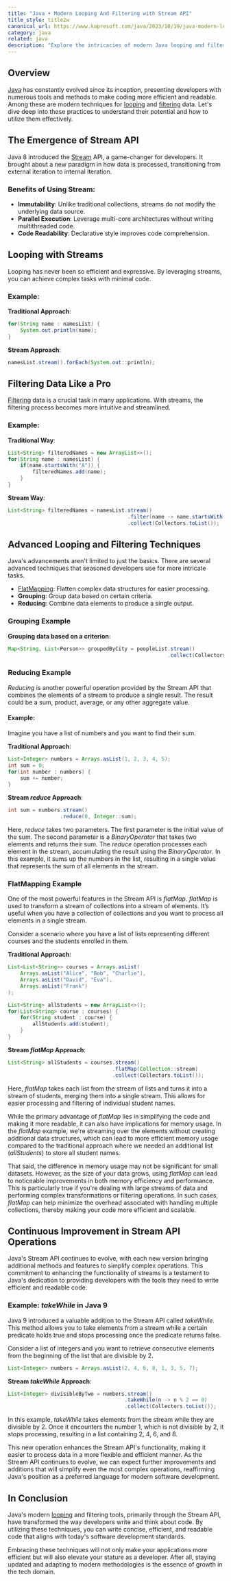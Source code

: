 ```yaml
---
title: "Java • Modern Looping And Filtering with Stream API"
title_style: title2w
canonical_url: https://www.kapresoft.com/java/2023/10/19/java-modern-looping-and-filtering.html
category: java
related: java
description: "Explore the intricacies of modern Java looping and filtering techniques. Dive deep into cutting-edge practices that streamline code and enhance functionality."
---
```


## Overview

<a href="/java/2018/08/15/getting-started-with-java.html" target="_blank" alt="Java">Java</a> has constantly evolved since its inception, presenting developers with numerous tools and methods to make coding more efficient and readable. Among these are modern techniques for <a href="/java/2023/12/07/java-stream-findfirst-findany-in-action.html" target="_blank" alt="looping">looping</a> and <a href="/java/2023/12/09/java-streams-filter-map-beyond-basics.html" target="_blank" alt="filtering">filtering</a> data. <!--excerpt-->Let's dive deep into these practices to understand their potential and how to utilize them effectively.

## The Emergence of Stream API

Java 8 introduced the <a href="/java/2024/01/02/java-stream-collector-helpers.html" target="_blank" alt="Stream">Stream</a> API, a game-changer for developers. It brought about a new paradigm in how data is processed, transitioning from external iteration to internal iteration.

### Benefits of Using Stream:

- **Immutability**: Unlike traditional collections, streams do not modify the underlying data source.
- **Parallel Execution**: Leverage multi-core architectures without writing multithreaded code.
- **Code Readability**: Declarative style improves code comprehension.

## Looping with Streams

Looping has never been so efficient and expressive. By leveraging streams, you can achieve complex tasks with minimal code.

### Example:
**Traditional Approach**:
```java
for(String name : namesList) {
    System.out.println(name);
}
```

**Stream Approach**:
```java
namesList.stream().forEach(System.out::println);
```

## Filtering Data Like a Pro

<a href="/java/2023/12/09/java-streams-filter-map-beyond-basics.html" target="_blank" alt="Filtering">Filtering</a> data is a crucial task in many applications. With streams, the filtering process becomes more intuitive and streamlined.

### Example:
**Traditional Way**:
```java
List<String> filteredNames = new ArrayList<>();
for(String name : namesList) {
    if(name.startsWith("A")) {
        filteredNames.add(name);
    }
}
```

**Stream Way**:
```java
List<String> filteredNames = namesList.stream()
                                       .filter(name -> name.startsWith("A"))
                                       .collect(Collectors.toList());
```

## Advanced Looping and Filtering Techniques

Java's advancements aren't limited to just the basics. There are several advanced techniques that seasoned developers use for more intricate tasks.

- <a href="/java/2023/12/08/java-optional-map-vs-flatmap.html" target="_blank" alt="FlatMapping">FlatMapping</a>: Flatten complex data structures for easier processing.
- **Grouping**: Group data based on certain criteria.
- **Reducing**: Combine data elements to produce a single output.

### Grouping Example
**Grouping data based on a criterion**:
```java
Map<String, List<Person>> groupedByCity = peopleList.stream()
                                                    .collect(Collectors.groupingBy(Person::getCity));
```

### Reducing Example

_Reducing_ is another powerful operation provided by the Stream API that combines the elements of a stream to produce a single result. The result could be a sum, product, average, or any other aggregate value.

#### Example:

Imagine you have a list of numbers and you want to find their sum.

**Traditional Approach**:

```java
List<Integer> numbers = Arrays.asList(1, 2, 3, 4, 5);
int sum = 0;
for(int number : numbers) {
    sum += number;
}
```

**Stream _reduce_ Approach**:

```java
int sum = numbers.stream()
                 .reduce(0, Integer::sum);
```

Here, _reduce_ takes two parameters. The first parameter is the initial value of the sum. The second parameter is a _BinaryOperator_ that takes two elements and returns their sum. The _reduce_ operation processes each element in the stream, accumulating the result using the _BinaryOperator_. In this example, it sums up the numbers in the list, resulting in a single value that represents the sum of all elements in the stream.

### FlatMapping Example

One of the most powerful features in the Stream API is _flatMap_. _flatMap_ is used to transform a stream of collections into a stream of elements. It’s useful when you have a collection of collections and you want to process all elements in a single stream.

Consider a scenario where you have a list of lists representing different courses and the students enrolled in them.

**Traditional Approach**:

```java
List<List<String>> courses = Arrays.asList(
    Arrays.asList("Alice", "Bob", "Charlie"),
    Arrays.asList("David", "Eva"),
    Arrays.asList("Frank")
);

List<String> allStudents = new ArrayList<>();
for(List<String> course : courses) {
    for(String student : course) {
        allStudents.add(student);
    }
}
```

**Stream _flatMap_ Approach**:

```java
List<String> allStudents = courses.stream()
                                  .flatMap(Collection::stream)
                                  .collect(Collectors.toList());
```

Here, _flatMap_ takes each list from the stream of lists and turns it into a stream of students, merging them into a single stream. This allows for easier processing and filtering of individual student names.

While the primary advantage of _flatMap_ lies in simplifying the code and making it more readable, it can also have implications for memory usage. In the _flatMap_ example, we're streaming over the elements without creating additional data structures, which can lead to more efficient memory usage compared to the traditional approach where we needed an additional list (_allStudents_) to store all student names.

That said, the difference in memory usage may not be significant for small datasets. However, as the size of your data grows, using _flatMap_ can lead to noticeable improvements in both memory efficiency and performance. This is particularly true if you're dealing with large streams of data and performing complex transformations or filtering operations. In such cases, _flatMap_ can help minimize the overhead associated with handling multiple collections, thereby making your code more efficient and scalable.

## Continuous Improvement in Stream API Operations

Java's Stream API continues to evolve, with each new version bringing additional methods and features to simplify complex operations. This commitment to enhancing the functionality of streams is a testament to Java's dedication to providing developers with the tools they need to write efficient and readable code.

### Example: _takeWhile_ in Java 9

Java 9 introduced a valuable addition to the Stream API called _takeWhile_. This method allows you to take elements from a stream while a certain predicate holds true and stops processing once the predicate returns false.

Consider a list of integers and you want to retrieve consecutive elements from the beginning of the list that are divisible by 2.

```java
List<Integer> numbers = Arrays.asList(2, 4, 6, 8, 1, 3, 5, 7);
```

**Stream _takeWhile_ Approach**:

```java
List<Integer> divisibleByTwo = numbers.stream()
                                      .takeWhile(n -> n % 2 == 0)
                                      .collect(Collectors.toList());
```

In this example, _takeWhile_ takes elements from the stream while they are divisible by 2. Once it encounters the number 1, which is not divisible by 2, it stops processing, resulting in a list containing 2, 4, 6, and 8.

This new operation enhances the Stream API's functionality, making it easier to process data in a more flexible and efficient manner. As the Stream API continues to evolve, we can expect further improvements and additions that will simplify even the most complex operations, reaffirming Java's position as a preferred language for modern software development.

## In Conclusion

Java's modern <a href="/java/2023/12/09/java-streams-filter-map-beyond-basics.html" target="_blank" alt="looping">looping</a> and filtering tools, primarily through the Stream API, have transformed the way developers write and think about code. By utilizing these techniques, you can write concise, efficient, and readable code that aligns with today's software development standards.

Embracing these techniques will not only make your applications more efficient but will also elevate your stature as a developer. After all, staying updated and adapting to modern methodologies is the essence of growth in the tech domain.

